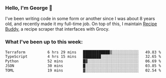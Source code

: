 ### Hello, I'm George 👋

I've been writing code in some form or another since I was about 8 years old, and recently made it my full-time job. On top of this, I maintain [Recipe Buddy](https://github.com/georgegebbett/recipe-buddy), a recipe scraper that interfaces with Grocy.  

<!--
**georgegebbett/georgegebbett** is a ✨ _special_ ✨ repository because its `README.md` (this file) appears on your GitHub profile.

Here are some ideas to get you started:

- 🔭 I’m currently working on ...
- 🌱 I’m currently learning ...
- 👯 I’m looking to collaborate on ...
- 🤔 I’m looking for help with ...
- 💬 Ask me about ...
- 📫 How to reach me: ...
- 😄 Pronouns: ...
- ⚡ Fun fact: ...
-->

### What I've been up to this week:
<!--START_SECTION:waka-->

```txt
Terraform          6 hrs 29 mins   ████████████▒░░░░░░░░░░░░   49.83 %
TypeScript         4 hrs 15 mins   ████████░░░░░░░░░░░░░░░░░   32.65 %
Python             52 mins         █▓░░░░░░░░░░░░░░░░░░░░░░░   06.69 %
JSON               30 mins         █░░░░░░░░░░░░░░░░░░░░░░░░   03.85 %
TOML               19 mins         ▓░░░░░░░░░░░░░░░░░░░░░░░░   02.54 %
```

<!--END_SECTION:waka-->
